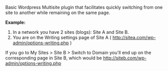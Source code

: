 Basic Wordpress Multisite plugin that facilitates quickly switching from one site to another while remaining on the same page.

**Example:**

1. In a network you have 2 sites (blogs): Site A and Site B. 
2. You are on the Writing settings page of Site A ( http://sitea.com/wp-admin/options-writing.php )

If you go to My Sites > Site B > Switch to Domain you'll end up on the corresponding page in Site B, which would be http://siteb.com/wp-admin/options-writing.php

